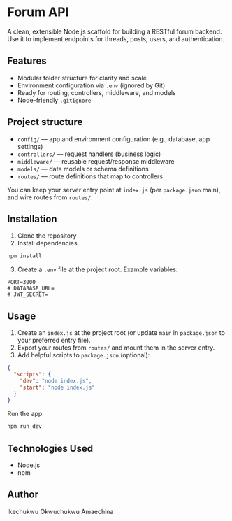# Forum API

A clean, extensible Node.js scaffold for building a RESTful forum backend. Use it to implement endpoints for threads, posts, users, and authentication.

## Features

- Modular folder structure for clarity and scale
- Environment configuration via `.env` (ignored by Git)
- Ready for routing, controllers, middleware, and models
- Node-friendly `.gitignore`

## Project structure

- `config/` — app and environment configuration (e.g., database, app settings)
- `controllers/` — request handlers (business logic)
- `middleware/` — reusable request/response middleware
- `models/` — data models or schema definitions
- `routes/` — route definitions that map to controllers

You can keep your server entry point at `index.js` (per `package.json` main), and wire routes from `routes/`.

## Installation

1. Clone the repository
2. Install dependencies

```powershell
npm install
```

3. Create a `.env` file at the project root. Example variables:

```env
PORT=3000
# DATABASE_URL=
# JWT_SECRET=
```

## Usage

1. Create an `index.js` at the project root (or update `main` in `package.json` to your preferred entry file).
2. Export your routes from `routes/` and mount them in the server entry.
3. Add helpful scripts to `package.json` (optional):

```json
{
  "scripts": {
    "dev": "node index.js",
    "start": "node index.js"
  }
}
```

Run the app:

```powershell
npm run dev
```

## Technologies Used

- Node.js
- npm

## Author

Ikechukwu Okwuchukwu Amaechina
